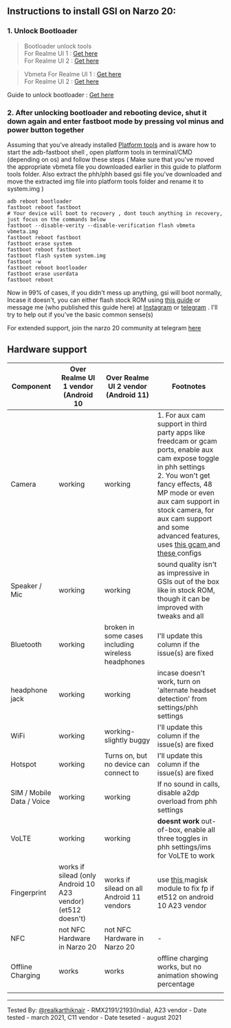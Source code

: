 

## Instructions to install GSI on Narzo 20:

### 1. Unlock Bootloader

>Bootloader unlock tools    
For Realme UI 1 : [Get here](https://www.mediafire.com/file/4cy9u8r2yu9ve9t/DeepTest_realme_Narzo20.apk/file)  
For Realme UI 2 : [Get here](https://www.mediafire.com/file/8l33d9kxlxkdc80/DeepTesting_realme-release_20210426_newID_signed.apk/file)

>Vbmeta
For Realme UI 1 : [Get here](https://www.mediafire.com/file/0svn1vj1pn7buy7/vbmeta.img/file)  
For Realme UI 2 : [Get here](https://www.mediafire.com/view/instcb5n119uelv)

Guide to unlock bootloader : [Get here](https://telegra.ph/How-to-unlock-bootloader-03-02)

### 2. After unlocking bootloader and rebooting device, shut it down again and enter fastboot mode by pressing vol minus and power button together

Assuming that you've already installed [Platform tools](https://developer.android.com/studio/releases/platform-tools) and is aware how to start the adb-fastboot shell , open platform tools in terminal/CMD (depending on os) and follow these steps ( Make sure that you've moved the appropriate vbmeta file you downloaded earlier in this guide to platform tools folder. Also extract the phh/phh based gsi file you've downloaded and move the extracted img file into platform tools folder and rename it to system.img )

`adb reboot bootloader `  
`fastboot reboot fastboot`  
`# Your device will boot to recovery , dont touch anything in recovery, just focus on the commands below`  
`fastboot --disable-verity --disable-verification flash vbmeta vbmeta.img`  
`fastboot reboot fastboot`  
`fastboot erase system`  
`fastboot reboot fastboot`  
`fastboot flash system system.img`  
`fastboot -w`  
`fastboot reboot bootloader`  
`fastboot erase userdata`  
`fastboot reboot`  

Now in 99% of cases, if you didn't mess up anything, gsi will boot normally, Incase it doesn't,  you can either flash stock ROM using [this guide](https://www.mediafire.com/view/d7ygdwkqs46zw4b) or message me (who published this guide here) at [Instagram](http://instagr.am/harry_kris) or [telegram](https://t.me/realkarthiknair) . I'll try to help out if you've the basic common sense(s)

For extended support, join the narzo 20 community at telegram [here](https://t.me/realme_narzo_20_group)

## Hardware support

| Component                 | Over Realme UI 1 vendor (Android 10| Over Realme UI 2 vendor (Android 11)|Footnotes|
|---------------------------|-----------------------------------------------------------|-------------------------------------------------------------|---|
| Camera                    | working |working | 1. For aux cam support in third party apps like freedcam or gcam ports, enable aux cam expose toggle in phh settings <br> 2. You won't get fancy effects, 48 MP mode or even aux cam support in stock camera, for aux cam support and some advanced features, uses [this gcam ](https://www.mediafire.com/file/30meevjip83rm0d/narzo20Gcam7.apk/file) and [these ](https://www.mediafire.com/file/bqt78jr6p6kdudv/narzo20configsbyknair.xml/file)configs|
| Speaker / Mic             | working|working| sound quality isn't as impressive in GSIs out of the box like in  stock ROM, though it can be improved with tweaks and all|
| Bluetooth                 | working|broken in some cases including wireless headphones| I'll update this column if the issue(s) are fixed |
|headphone jack |working|working|incase doesn't work, turn on 'alternate headset detection' from settings/phh settings |
| WiFi                      | working|working- slightly buggy |I'll update this column if the issue(s) are fixed |
|Hotspot|working|Turns on, but no device can connect to |I'll update this column if the issue(s) are fixed |
| SIM / Mobile Data / Voice | working |working | If no sound in calls, disable a2dp overload from phh settings |
| VoLTE                     | working |working |**doesnt work** out-of-box, enable all three toggles in phh settings/ims for VoLTE to work |
| Fingerprint               | works if silead (only Android 10 A23 vendor) (et512 doesn't)|works if silead on all Android 11 vendors| use [this ](https://www.mediafire.com/file/szpnddw5ltm5gda/A11+EGIS_ET512+fix+for+realme+RMX2193.zip/file) magisk module to fix fp if et512 on android 10 A23 vendor|
| NFC                       | not NFC Hardware in Narzo 20 |not NFC Hardware in Narzo 20 | -|
| Offline Charging          | works | works| offline charging works, but no animation showing percentage |                                                   |
|                                                   |
---

Tested By: [@realkarthiknair](https://realkarthiknair.github.io) - RMX2191/2193(India), A23 vendor - Date tested - march 2021, C11 vendor - Date teseted - august 2021

